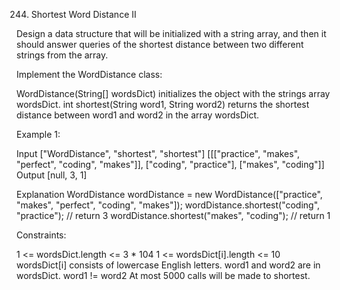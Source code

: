 244. Shortest Word Distance II

Design a data structure that will be initialized with a string array, and then it should answer queries of the shortest distance between two different strings from the array.

Implement the WordDistance class:

WordDistance(String[] wordsDict) initializes the object with the strings array wordsDict.
int shortest(String word1, String word2) returns the shortest distance between word1 and word2 in the array wordsDict.
 

Example 1:

Input
["WordDistance", "shortest", "shortest"]
[[["practice", "makes", "perfect", "coding", "makes"]], ["coding", "practice"], ["makes", "coding"]]
Output
[null, 3, 1]

Explanation
WordDistance wordDistance = new WordDistance(["practice", "makes", "perfect", "coding", "makes"]);
wordDistance.shortest("coding", "practice"); // return 3
wordDistance.shortest("makes", "coding");    // return 1
 

Constraints:

1 <= wordsDict.length <= 3 * 104
1 <= wordsDict[i].length <= 10
wordsDict[i] consists of lowercase English letters.
word1 and word2 are in wordsDict.
word1 != word2
At most 5000 calls will be made to shortest.